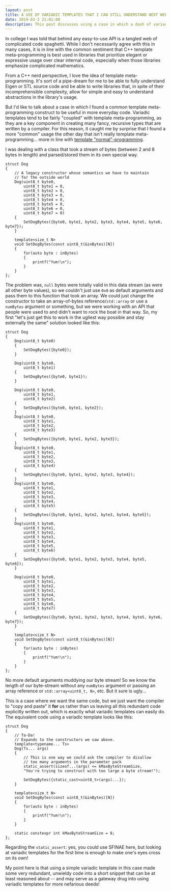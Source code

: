 ```yaml
---
layout: post
title: A USE OF VARIADIC TEMPLATES THAT I CAN STILL UNDERSTAND NEXT WEEK
date: 2019-03-2 21:01:00
description: This post discusses using a case in which a dash of variadic templates resulted in more elegant library code.
---
```


In college I was told that behind any easy-to-use API is a tangled web of complicated code spaghetti. While I don't necessarily agree with this in many cases, it is in line with the common sentiment that C++ template meta-programming is best used in libraries that prioritize elegant or expressive usage over clear internal code, especially when those libraries emphasize complicated mathematics.
 
From a C++ nerd perspective, I love the idea of template meta-programming. It's sort of a pipe-dream for me to be able to fully understand Eigen or STL source code and be able to write libraries that, in spite of their incomprehensible complexity, allow for simple and easy to understand abstractions in the library's usage.

But I'd like to talk about a case in which I found a common template meta-programming construct to be useful in more everyday code. Variadic templates tend to be fairly "coupled" with template meta-programming, as they are a key component in creating many fancy, recursive types that are written by a compiler. For this reason, it caught me by surprise that I found a more "common" usage the other day that isn't really template meta-programming... more in line with [template "normal"-programming](https://www.youtube.com/watch?v=vwrXHznaYLA).

I was dealing with a class that took a stream of bytes  (between 2 and 8 bytes in length) and parsed/stored them in its own special way.

```
struct Dog
{
    // A legacy constructor whose semantics we have to maintain
    // for the outside world
    Dog(uint8_t byte0, 
        uint8_t byte1 = 0,
        uint8_t byte2 = 0,
        uint8_t byte3 = 0,
        uint8_t byte4 = 0,
        uint8_t byte5 = 0,
        uint8_t byte6 = 0,
        uint8_t byte7 = 0)
    {
        SetDogBytes({byte0, byte1, byte2, byte3, byte4, byte5, byte6, byte7});
    }    

    template<size_t N>
    void SetDogBytes(const uint8_t(&inBytes)[N])
    {
        for(auto byte : inBytes)
        {
            printf("Yum!\n");
        }
    }
};
```

The problem was, `null` bytes were totally valid in this data stream (as were all other byte values), so we couldn't just use `0x0` as default arguments and pass them to this function that took an array. We could just change the constructor to take an array-of-bytes reference/`std::array` or use a `numBytes` argument or something, but we were working with an API that people were used to and didn't want to rock the boat in that way. So, my first "let's just get this to work in the ugliest way possible and stay externally the same" solution looked like this:

```
struct Dog
{
    Dog(uint8_t byte0)
    {
        SetDogBytes({byte0});
    }
       
    Dog(uint8_t byte0, 
        uint8_t byte1)
    {
        SetDogBytes({byte0, byte1});
    }   

    Dog(uint8_t byte0, 
        uint8_t byte1,
        uint8_t byte2)
    {
        SetDogBytes({byte0, byte1, byte2});
    }   
    Dog(uint8_t byte0, 
        uint8_t byte1,
        uint8_t byte2,
        uint8_t byte3)
    {
        SetDogBytes({byte0, byte1, byte2, byte3});
    }   
    Dog(uint8_t byte0, 
        uint8_t byte1,
        uint8_t byte2,
        uint8_t byte3,
        uint8_t byte4)
    {
        SetDogBytes({byte0, byte1, byte2, byte3, byte4});
    }   
    Dog(uint8_t byte0, 
        uint8_t byte1,
        uint8_t byte2,
        uint8_t byte3,
        uint8_t byte4,
        uint8_t byte5)
    {
        SetDogBytes({byte0, byte1, byte2, byte3, byte4, byte5});
    }   
    Dog(uint8_t byte0, 
        uint8_t byte1,
        uint8_t byte2,
        uint8_t byte3,
        uint8_t byte4,
        uint8_t byte5,
        uint8_t byte6)
    {
        SetDogBytes({byte0, byte1, byte2, byte3, byte4, byte5, byte6});
    }       

    Dog(uint8_t byte0, 
        uint8_t byte1,
        uint8_t byte2,
        uint8_t byte3,
        uint8_t byte4,
        uint8_t byte5,
        uint8_t byte6,
        uint8_t byte7)
    {
        SetDogBytes({byte0, byte1, byte2, byte3, byte4, byte5, byte6, byte7});
    }    

    template<size_t N>
    void SetDogBytes(const uint8_t(&inBytes)[N])
    {
        for(auto byte : inBytes)
        {
            printf("Yum!\n");
        }
    }
};
```

No more default arguments muddying our byte stream! So we know the length of our byte-stream without any `numBytes` argument or passing an array reference or `std::array<uint8_t, N>`, etc. But it sure is ugly...

This is a case where we want the same code, but we just want the compiler to "copy and paste" it **for** us rather than us leaving all this redundant code explicitly written out, which is exactly what variadic templates can easily do. The equivalent code using a variadic template looks like this:
```
struct Dog
{   
    // Ta-Da!
    // Expands to the constructors we saw above.
    template<typename... Ts>
    Dog(Ts... args)
    {
        // This is one way we could ask the compiler to disallow 
        // too many arguments in the parameter pack
        static_assert(sizeof...(args) <= kMaxByteStreamSize, 
        "You're trying to construct with too large a byte stream!");
        
        SetDogBytes({static_cast<uint8_t>(args)...});
    }    

    template<size_t N>
    void SetDogBytes(const uint8_t(&inBytes)[N])
    {
        for(auto byte : inBytes)
        {
            printf("Yum!\n");
        }
    }

    static constexpr int kMaxByteStreamSize = 8;
};
```
Regarding the `static_assert`: yes, you could use SFINAE here, but looking at variadic templates for the first time is enough to make one's eyes cross on its own!

My point here is that using a simple variadic template in this case made some very redundant, unwieldy code into a short snippet that can be at least reasoned about -- and may serve as a gateway drug into using variadic templates for more nefarious deeds!
